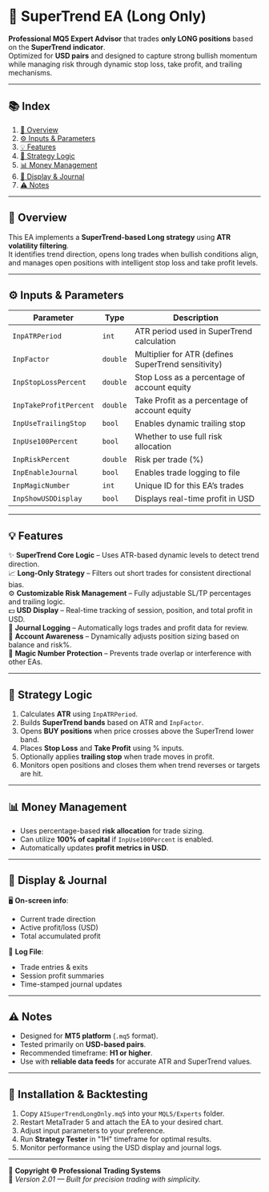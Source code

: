 # 🧠 SuperTrend EA (Long Only)

**Professional MQ5 Expert Advisor** that trades **only LONG positions** based on the **SuperTrend indicator**.  
Optimized for **USD pairs** and designed to capture strong bullish momentum while managing risk through dynamic stop loss, take profit, and trailing mechanisms.

---

## 📚 Index
1. [📖 Overview](#-overview)  
2. [⚙️ Inputs & Parameters](#️-inputs--parameters)  
3. [💡 Features](#-features)  
4. [🧩 Strategy Logic](#-strategy-logic)  
5. [📊 Money Management](#-money-management)  
6. [🧠 Display & Journal](#-display--journal)  
7. [⚠️ Notes](#️-notes)

---

## 📖 Overview
This EA implements a **SuperTrend-based Long strategy** using **ATR volatility filtering**.  
It identifies trend direction, opens long trades when bullish conditions align, and manages open positions with intelligent stop loss and take profit levels.

---

## ⚙️ Inputs & Parameters

| Parameter | Type | Description |
|------------|------|-------------|
| `InpATRPeriod` | `int` | ATR period used in SuperTrend calculation |
| `InpFactor` | `double` | Multiplier for ATR (defines SuperTrend sensitivity) |
| `InpStopLossPercent` | `double` | Stop Loss as a percentage of account equity |
| `InpTakeProfitPercent` | `double` | Take Profit as a percentage of account equity |
| `InpUseTrailingStop` | `bool` | Enables dynamic trailing stop |
| `InpUse100Percent` | `bool` | Whether to use full risk allocation |
| `InpRiskPercent` | `double` | Risk per trade (%) |
| `InpEnableJournal` | `bool` | Enables trade logging to file |
| `InpMagicNumber` | `int` | Unique ID for this EA’s trades |
| `InpShowUSDDisplay` | `bool` | Displays real-time profit in USD |

---

## 💡 Features

✨ **SuperTrend Core Logic** – Uses ATR-based dynamic levels to detect trend direction.  
📈 **Long-Only Strategy** – Filters out short trades for consistent directional bias.  
⚙️ **Customizable Risk Management** – Fully adjustable SL/TP percentages and trailing logic.  
💵 **USD Display** – Real-time tracking of session, position, and total profit in USD.  
🧾 **Journal Logging** – Automatically logs trades and profit data for review.  
🧮 **Account Awareness** – Dynamically adjusts position sizing based on balance and risk%.  
🔢 **Magic Number Protection** – Prevents trade overlap or interference with other EAs.

---

## 🧩 Strategy Logic
1. Calculates **ATR** using `InpATRPeriod`.  
2. Builds **SuperTrend bands** based on ATR and `InpFactor`.  
3. Opens **BUY positions** when price crosses above the SuperTrend lower band.  
4. Places **Stop Loss** and **Take Profit** using % inputs.  
5. Optionally applies **trailing stop** when trade moves in profit.  
6. Monitors open positions and closes them when trend reverses or targets are hit.

---

## 📊 Money Management
- Uses percentage-based **risk allocation** for trade sizing.  
- Can utilize **100% of capital** if `InpUse100Percent` is enabled.  
- Automatically updates **profit metrics in USD**.

---

## 🧠 Display & Journal
🖥️ **On-screen info**:
- Current trade direction  
- Active profit/loss (USD)  
- Total accumulated profit  

📁 **Log File**:
- Trade entries & exits  
- Session profit summaries  
- Time-stamped journal updates  

---

## ⚠️ Notes
- Designed for **MT5 platform** (`.mq5` format).  
- Tested primarily on **USD-based pairs**.  
- Recommended timeframe: **H1 or higher**.  
- Use with **reliable data feeds** for accurate ATR and SuperTrend values.

---

## 💾 Installation & Backtesting
1. Copy `AISuperTrendLongOnly.mq5` into your `MQL5/Experts` folder.  
2. Restart MetaTrader 5 and attach the EA to your desired chart.  
3. Adjust input parameters to your preference.  
4. Run **Strategy Tester** in "1H" timeframe for optimal results.  
5. Monitor performance using the USD display and journal logs.

---

📜 **Copyright © Professional Trading Systems**  
🧠 *Version 2.01 — Built for precision trading with simplicity.*
